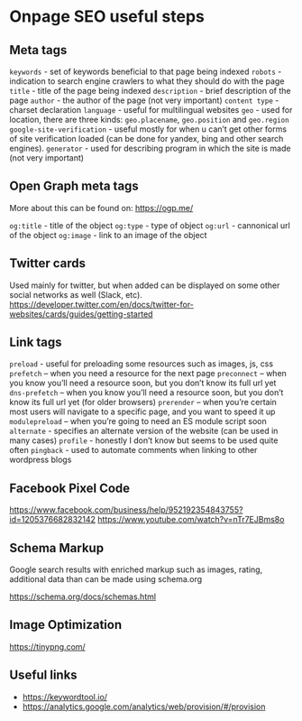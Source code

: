 # Onpage SEO useful steps

## Meta tags
`keywords` - set of keywords beneficial to that page being indexed
`robots` - indication to search engine crawlers to what they should do with the page
`title` - title of the page being indexed
`description` - brief description of the page
`author` - the author of the page (not very important)
`content type` - charset declaration
`language` - useful for multilingual websites
`geo` - used for location, there are three kinds: `geo.placename`, `geo.position` and `geo.region`
`google-site-verification` - useful mostly for when u can’t get other forms of site verification loaded (can be done for yandex, bing and other search engines).
`generator` - used for describing program in which the site is made (not very important)

## Open Graph meta tags
More about this can be found on: https://ogp.me/

`og:title` - title of the object 
`og:type` - type of object
`og:url` - cannonical url of the object
`og:image` - link to an image of the object

## Twitter cards 
Used mainly for twitter, but when added can be displayed on some other social networks as well (Slack, etc). https://developer.twitter.com/en/docs/twitter-for-websites/cards/guides/getting-started

## Link tags 
`preload` - useful for preloading some resources such as images, js, css 
`prefetch` – when you need a resource for the next page
`preconnect` – when you know you’ll need a resource soon, but you don’t know its full url yet
`dns-prefetch` – when you know you’ll need a resource soon, but you don’t know its full url yet (for older browsers)
`prerender` – when you’re certain most users will navigate to a specific page, and you want to speed it up
`modulepreload` – when you’re going to need an ES module script soon
`alternate` - specifies an alternate version of the website (can be used in many cases)
`profile` - honestly I don’t know but seems to be used quite often
`pingback` - used to automate comments when linking to other wordpress blogs

## Facebook Pixel Code
https://www.facebook.com/business/help/952192354843755?id=1205376682832142
https://www.youtube.com/watch?v=nTr7EJBms8o

## Schema Markup
Google search results with enriched markup such as images, rating, additional data than can be made using schema.org

https://schema.org/docs/schemas.html

## Image Optimization
https://tinypng.com/ 

## Useful links
* https://keywordtool.io/
* https://analytics.google.com/analytics/web/provision/#/provision
